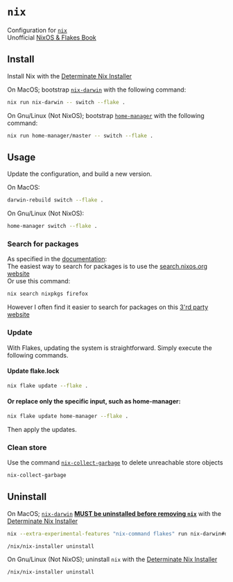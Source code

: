 # `nix`

Configuration for [`nix`](https://nixos.org/learn/)  
Unofficial [NixOS & Flakes Book](https://nixos-and-flakes.thiscute.world/introduction/)

## Install

Install Nix with the [Determinate Nix Installer](https://github.com/DeterminateSystems/nix-installer)

On MacOS; bootstrap [`nix-darwin`](https://github.com/LnL7/nix-darwin) with the following command:
``` bash
nix run nix-darwin -- switch --flake .
```

On Gnu/Linux (Not NixOS); bootstrap [`home-manager`](https://github.com/nix-community/home-manager) with the following command:
``` bash
nix run home-manager/master -- switch --flake .
```

## Usage

Update the configuration, and build a new version.

On MacOS:
``` bash
darwin-rebuild switch --flake .
```

On Gnu/Linux (Not NixOS):
``` bash
home-manager switch --flake .
```

### Search for packages

As specified in the [documentation](https://nixos.wiki/wiki/Searching_packages):  
The easiest way to search for packages is to use the [search.nixos.org website](https://search.nixos.org/packages)  
Or use this command: 
``` bash
nix search nixpkgs firefox
```

However I often find it easier to search for packages on this [3'rd party website](https://searchix.alanpearce.eu/all/search)

### Update

With Flakes, updating the system is straightforward. Simply execute the following commands.

#### Update flake.lock
``` bash
nix flake update --flake .
```

#### Or replace only the specific input, such as home-manager:
``` bash
nix flake update home-manager --flake .
```

Then apply the updates.

### Clean store

Use the command [`nix-collect-garbage`](https://nix.dev/manual/nix/2.24/command-ref/nix-collect-garbage.html) to delete unreachable store objects
``` bash
nix-collect-garbage
```
## Uninstall

On MacOS; [`nix-darwin`](https://github.com/LnL7/nix-darwin/blob/master/README.md#uninstalling) [**MUST be uninstalled before removing `nix`**](https://github.com/DeterminateSystems/nix-installer?tab=readme-ov-file#using-macos-after-removing-nix-while-nix-darwin-was-still-installed-network-requests-fail) with the [Determinate Nix Installer](https://github.com/DeterminateSystems/nix-installer?tab=readme-ov-file#uninstalling)
``` bash
nix --extra-experimental-features "nix-command flakes" run nix-darwin#darwin-uninstaller
```
``` bash
/nix/nix-installer uninstall
```

On Gnu/Linux (Not NixOS); uninstall `nix` with the [Determinate Nix Installer](https://github.com/DeterminateSystems/nix-installer?tab=readme-ov-file#uninstalling)
``` bash
/nix/nix-installer uninstall
```

